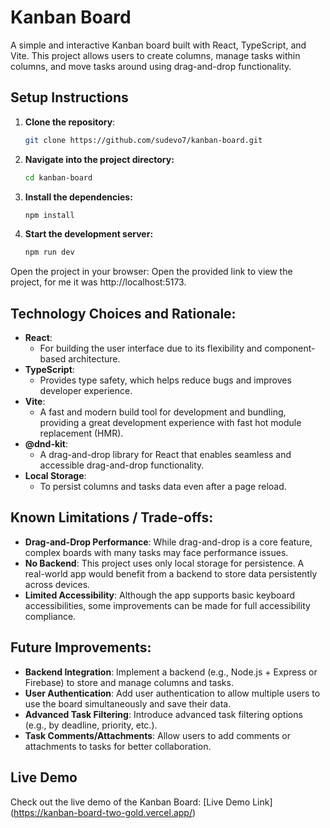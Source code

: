 # Kanban Board

A simple and interactive Kanban board built with React, TypeScript, and Vite. This project allows users to create columns, manage tasks within columns, and move tasks around using drag-and-drop functionality.

## Setup Instructions

1. **Clone the repository**:
   ```bash
   git clone https://github.com/sudevo7/kanban-board.git
2. **Navigate into the project directory:**
   ```bash
   cd kanban-board
3. **Install the dependencies:**
   ```bash
   npm install
3. **Start the development server:**
   ```bash
   npm run dev
Open the project in your browser: Open the provided link to view the project, for me it was http://localhost:5173.

## Technology Choices and Rationale:

- **React**: 
   - For building the user interface due to its flexibility and component-based architecture.
- **TypeScript**: 
   - Provides type safety, which helps reduce bugs and improves developer experience.
- **Vite**:
  - A fast and modern build tool for development and bundling, providing a great development experience with fast hot module replacement (HMR).
- **@dnd-kit**:
   - A drag-and-drop library for React that enables seamless and accessible drag-and-drop functionality.
- **Local Storage**:
   - To persist columns and tasks data even after a page reload.

## Known Limitations / Trade-offs:
- **Drag-and-Drop Performance**: While drag-and-drop is a core feature, complex boards with many tasks may face performance issues.
- **No Backend**: This project uses only local storage for persistence. A real-world app would benefit from a backend to store data persistently across devices.
- **Limited Accessibility**: Although the app supports basic keyboard accessibilities, some improvements can be made for full accessibility compliance.

## Future Improvements:
- **Backend Integration**: Implement a backend (e.g., Node.js + Express or Firebase) to store and manage columns and tasks.
- **User Authentication**: Add user authentication to allow multiple users to use the board simultaneously and save their data.
- **Advanced Task Filtering**: Introduce advanced task filtering options (e.g., by deadline, priority, etc.).
- **Task Comments/Attachments**: Allow users to add comments or attachments to tasks for better collaboration.

## Live Demo

Check out the live demo of the Kanban Board: [Live Demo Link] (https://kanban-board-two-gold.vercel.app/) 
